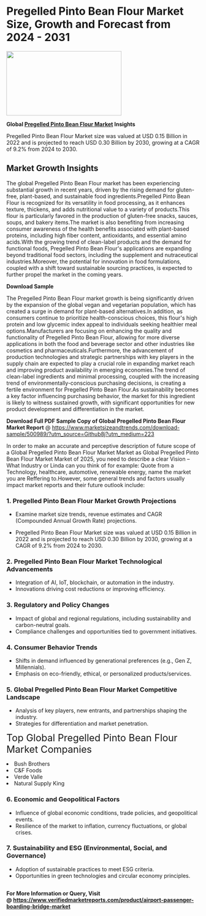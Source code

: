 <H1>Pregelled Pinto Bean Flour Market Size, Growth and Forecast from 2024 - 2031</H1><img class="aligncenter size-medium wp-image-584254" src="https://thirdeyenews.in/wp-content/uploads/2024/09/Global-Market-Research-300x168.jpeg" alt="" width="300" height="168" /><p><strong>Global&nbsp;<a href="https://www.marketsizeandtrends.com/download-sample/500989/?utm_source=Github8j?utm_medium=223">Pregelled Pinto Bean Flour Market</a> Insights</strong></p><p>Pregelled Pinto Bean Flour Market size was valued at USD 0.15 Billion in 2022 and is projected to reach USD 0.30 Billion by 2030, growing at a CAGR of 9.2% from 2024 to 2030.</p><p><h2>Market Growth Insights</h2> <p>The global Pregelled Pinto Bean Flour market has been experiencing substantial growth in recent years, driven by the rising demand for gluten-free, plant-based, and sustainable food ingredients.Pregelled Pinto Bean Flour is recognized for its versatility in food processing, as it enhances texture, thickens, and adds nutritional value to a variety of products.This flour is particularly favored in the production of gluten-free snacks, sauces, soups, and bakery items.The market is also benefiting from increasing consumer awareness of the health benefits associated with plant-based proteins, including high fiber content, antioxidants, and essential amino acids.With the growing trend of clean-label products and the demand for functional foods, Pregelled Pinto Bean Flour's applications are expanding beyond traditional food sectors, including the supplement and nutraceutical industries.Moreover, the potential for innovation in food formulations, coupled with a shift toward sustainable sourcing practices, is expected to further propel the market in the coming years.</p> <p><strong>Download Sample</strong></p> <p>The Pregelled Pinto Bean Flour market growth is being significantly driven by the expansion of the global vegan and vegetarian population, which has created a surge in demand for plant-based alternatives.In addition, as consumers continue to prioritize health-conscious choices, this flour's high protein and low glycemic index appeal to individuals seeking healthier meal options.Manufacturers are focusing on enhancing the quality and functionality of Pregelled Pinto Bean Flour, allowing for more diverse applications in both the food and beverage sector and other industries like cosmetics and pharmaceuticals.Furthermore, the advancement of production technologies and strategic partnerships with key players in the supply chain are expected to play a crucial role in expanding market reach and improving product availability in emerging economies.The trend of clean-label ingredients and minimal processing, coupled with the increasing trend of environmentally-conscious purchasing decisions, is creating a fertile environment for Pregelled Pinto Bean Flour.As sustainability becomes a key factor influencing purchasing behavior, the market for this ingredient is likely to witness sustained growth, with significant opportunities for new product development and differentiation in the market.<p><span class=""><strong>Download Full PDF Sample Copy of Global Pregelled Pinto Bean Flour Market Report</strong> @ <a href="https://www.marketsizeandtrends.com/download-sample/500989/?utm_source=Github8j?utm_medium=223" target="_blank">https://www.marketsizeandtrends.com/download-sample/500989/?utm_source=Github8j?utm_medium=223</a></span></p><p>In order to make an accurate and perceptive description of future scope of a Global&nbsp;Pregelled Pinto Bean Flour Market Market as Global&nbsp;Pregelled Pinto Bean Flour Market Market of 2025, you need to describe a clear Vision &ndash; What Industry or Linda can you think of for example: Quote from a Technology, healthcare, automotive, renewable energy, name the market you are Reffering to.However, some general trends and factors usually impact market reports and their future outlook include:</p><h3>1.&nbsp;<strong>Pregelled Pinto Bean Flour Market Growth Projections</strong></h3><ul><li>Examine market size trends, revenue estimates and CAGR (Compounded Annual Growth Rate) projections.</li><li><p>Pregelled Pinto Bean Flour Market size was valued at USD 0.15 Billion in 2022 and is projected to reach USD 0.30 Billion by 2030, growing at a CAGR of 9.2% from 2024 to 2030.</p></li></ul><h3>2.&nbsp;<strong>Pregelled Pinto Bean Flour Market Technological Advancements</strong></h3><ul><li>Integration of AI, IoT, blockchain, or automation in the industry.</li><li>Innovations driving cost reductions or improving efficiency.</li></ul><h3>3.&nbsp;<strong>Regulatory and Policy Changes</strong></h3><ul><li>Impact of global and regional regulations, including sustainability and carbon-neutral goals.</li><li>Compliance challenges and opportunities tied to government initiatives.</li></ul><h3>4.&nbsp;<strong>Consumer Behavior Trends</strong></h3><ul><li>Shifts in demand influenced by generational preferences (e.g., Gen Z, Millennials).</li><li>Emphasis on eco-friendly, ethical, or personalized products/services.</li></ul><h3>5.&nbsp;<strong>Global Pregelled Pinto Bean Flour Market Competitive Landscape</strong></h3><ul><li>Analysis of key players, new entrants, and partnerships shaping the industry.</li><li>Strategies for differentiation and market penetration.</li></ul><p data-pm-slice="1 1 []"><span style="color: inherit; font-family: inherit; font-size: 25px;">Top Global Pregelled Pinto Bean Flour Market Companies</span></p><div class="" data-test-id=""><p><li>Bush Brothers</li><li> C&F Foods</li><li> Verde Valle</li><li> Natural Supply King</li></p></div><h3>6.&nbsp;<strong>Economic and Geopolitical Factors</strong></h3><ul><li>Influence of global economic conditions, trade policies, and geopolitical events.</li><li>Resilience of the market to inflation, currency fluctuations, or global crises.</li></ul><h3>7.&nbsp;<strong>Sustainability and ESG (Environmental, Social, and Governance)</strong></h3><ul><li>Adoption of sustainable practices to meet ESG criteria.</li><li>Opportunities in green technologies and circular economy principles.</li></ul><h2><strong style="font-size: 14px;">For More Information or Query, Visit @&nbsp;</strong><a style="background-color: #ffffff; font-size: 14px;" href="https://www.marketsizeandtrends.com/report/pregelled-pinto-bean-flour-market/" target="_blank">https://www.verifiedmarketreports.com/product/airport-passenger-boarding-bridge-market</a></h2>